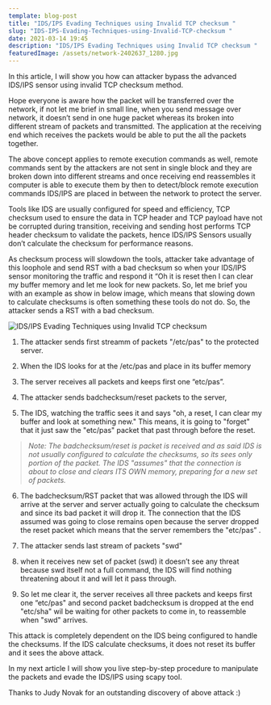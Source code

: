 ```yaml
---
template: blog-post
title: "IDS/IPS Evading Techniques using Invalid TCP checksum "
slug: "IDS-IPS-Evading-Techniques-using-Invalid-TCP-checksum "
date: 2021-03-14 19:45
description: "IDS/IPS Evading Techniques using Invalid TCP checksum "
featuredImage: /assets/network-2402637_1280.jpg
---
```

In this article, I will show you how can attacker bypass the advanced IDS/IPS sensor using invalid TCP checksum method.


Hope everyone is aware how the packet will be transferred over the network, if not let me brief in small line, when you send message over network, it doesn’t send in one huge packet whereas its broken into different stream of packets and transmitted. The application at the receiving end which receives the packets would be able to put the all the packets together.


The above concept applies to remote execution commands as well, remote commands sent by the attackers are not sent in single block and they are broken down into different streams and once receiving end reassembles it computer is able to execute them by then to detect/block remote execution commands IDS/IPS are placed in between the network to protect the server.


Tools like IDS are usually configured for speed and efficiency, TCP checksum used to ensure the data in TCP header and TCP payload have not be corrupted during transition, receiving and sending host performs TCP header checksum to validate the packets, hence IDS/IPS Sensors usually don’t calculate the checksum for performance reasons.


As checksum process will slowdown the tools, attacker take advantage of this loophole and send RST with a bad checksum so when your IDS/IPS sensor monitoring the traffic and respond it “Oh it is reset then I can clear my buffer memory and let me look for new packets. So, let me brief you with an example as show in below image, which means that slowing down to calculate checksums is often something these tools do not do. So, the attacker sends a RST with a bad checksum.

![IDS/IPS Evading Techniques using Invalid TCP checksum ](/assets/ids_ips.png "IDS/IPS Evading Techniques using Invalid TCP checksum ")

1. The attacker sends first streamm of packets "/etc/pas" to the protected server.

2. When the IDS looks for at the /etc/pas and place in its buffer memory

3. The server receives all packets and keeps first one “etc/pas”.

4.  The attacker sends badchecksum/reset  packets to the server,

5. The IDS, watching the traffic sees it and says "oh, a reset, I can clear my buffer and look at something new." This means, it is going to "forget" that it just saw the "etc/pas" packet that past through before the reset.

> *Note: The badchecksum/reset is packet is received and as said IDS is not usually configured to calculate the checksums, so its sees only portion of the packet.   The IDS "assumes" that the connection is about to close and clears ITS OWN memory, preparing for a new set of packets.*

6. The  badchecksum/RST packet that was allowed through the IDS will arrive at the server  and server actually going to calculate the checksum and since its bad packet it will drop it. The connection that the IDS assumed was going to close remains open because the server dropped the reset packet which means that the server remembers the "etc/pas” .

7. The attacker sends last stream of packets "swd"

8.  when it receives new set of packet (swd) it doesn’t see any threat because swd itself not a full command, the IDS will find nothing threatening about it and will let it pass through.


9. So let me clear it, the server receives all three packets and keeps first one “etc/pas" and second packet badchecksum is dropped at the end "etc/sha" wil be waiting for other packets to come in, to reassemble when "swd" arrives.


This attack is completely dependent on the IDS being configured to handle the checksums. If the IDS calculate checksums, it does not reset its buffer and it sees the above attack.

In my next article I will show you live step-by-step procedure to manipulate the packets and evade the IDS/IPS using scapy tool.

Thanks to Judy Novak for an outstanding discovery of above attack :)